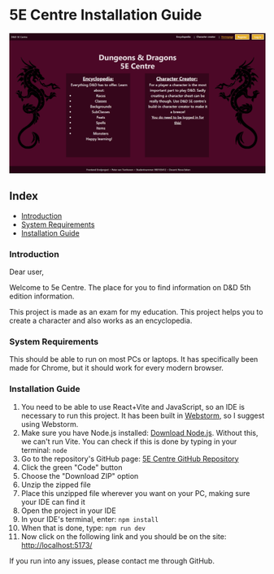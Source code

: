 # 5E Centre Installation Guide

![frontpageSS.png](src/assets/frontpageSS.png)

## Index
* [Introduction](#introduction)
* [System Requirements](#system-requirements)
* [Installation Guide](#installation-guide)

### Introduction

Dear user,

Welcome to 5e Centre. The place for you to find information on D&D 5th edition information.

This project is made as an exam for my education.
This project helps you to create a character and also works as an encyclopedia.

### System Requirements

This should be able to run on most PCs or laptops. It has specifically been made for Chrome, but it should work for every modern browser.

### Installation Guide
1. You need to be able to use React+Vite and JavaScript, so an IDE is necessary to run this project. It has been built in [Webstorm](https://www.jetbrains.com/webstorm/), so I suggest using Webstorm.
2. Make sure you have Node.js installed: [Download Node.js](https://nodejs.org/en/download). Without this, we can't run Vite. You can check if this is done by typing in your terminal: `node`
3. Go to the repository's GitHub page: [5E Centre GitHub Repository](https://github.com/Tenoven/Eindopdracht_frontend_02-2024)
4. Click the green "Code" button
5. Choose the "Download ZIP" option
6. Unzip the zipped file
7. Place this unzipped file wherever you want on your PC, making sure your IDE can find it
8. Open the project in your IDE
9. In your IDE's terminal, enter: `npm install`
10. When that is done, type: `npm run dev`
11. Now click on the following link and you should be on the site: [http://localhost:5173/](http://localhost:5173/)

If you run into any issues, please contact me through GitHub.
